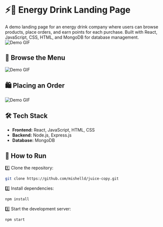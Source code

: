 

# ⚡🥤 Energy Drink Landing Page  

A demo landing page for an energy drink company where users can browse products, place orders, and earn points for each purchase. Built with React, JavaScript, CSS, HTML, and MongoDB for database management.
![Demo GIF](https://github.com/mishelld/juice-copy/blob/master/homeGIFX2.gif)   

## 🛒 Browse the Menu
![Demo GIF](https://github.com/mishelld/juice-copy/blob/master/MenuGIF.gif)  

## 🛍️ Placing an Order
![Demo GIF](https://github.com/mishelld/juice-copy/blob/master/cartGIF.gif)  

## 🛠️ Tech Stack  

- **Frontend:** React, JavaScript, HTML, CSS  
- **Backend:** Node.js, Express.js  
- **Database:** MongoDB  

## 🚀 How to Run  

1️⃣ Clone the repository:  
```bash
git clone https://github.com/mishelld/juice-copy.git
```
2️⃣ Install dependencies:  
```bash
npm install
```
3️⃣ Start the development server:  
```bash
npm start
```


